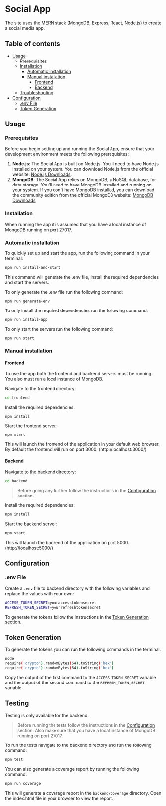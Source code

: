 # Social App

The site uses the MERN stack (MongoDB, Express, React, Node.js) to create a social media app.

## Table of contents

- [Usage](#usage)
  - [Prerequisites](#prerequisites)
  - [Installation](#installation)
    - [Automatic installation](#automatic-installation)
    - [Manual installation](#manual-installation)
      - [Frontend](#frontend)
      - [Backend](#backend)
  - [Troubleshooting](#troubleshooting)
- [Configuration](#configuration)
  - [.env File](#env-file)
  - [Token Generation](#token-generation)

## Usage

### Prerequisites

Before you begin setting up and running the Social App, ensure that your development environment meets the following prerequisites:

1. **Node.js**: The Social App is built on Node.js. You'll need to have Node.js installed on your system. You can download Node.js from the official website: [Node.js Downloads](https://nodejs.org/en/download/).
1. **MongoDB**: The Social App relies on MongoDB, a NoSQL database, for data storage. You'll need to have MongoDB installed and running on your system. If you don't have MongoDB installed, you can download the community edition from the official MongoDB website: [MongoDB Downloads](https://www.mongodb.com/try/download/community)

### Installation

When running the app it is assumed that you have a local instance of MongoDB running on port 27017.

### Automatic installation

To quickly set up and start the app, run the following command in your terminal:

```bash
npm run install-and-start
```

This command will generate the .env file, install the required dependencies and start the servers.

To only generate the .env file run the following command:

```bash
npm run generate-env
```

To only install the required dependencies run the following command:

```bash
npm run install-app
```

To only start the servers run the following command:

```bash
npm run start
```

### Manual installation

#### Frontend

To use the app both the frontend and backend servers must be running.
You also must run a local instance of MongoDB.

Navigate to the frontend directory:

```bash
cd frontend
```

Install the required dependencies:

```bash
npm install
```

Start the frontend server:

```bash
npm start
```

This will launch the frontend of the application in your default web browser.
By default the frontend will run on port 3000. (http://localhost:3000/)

#### Backend

Navigate to the backend directory:

```bash
cd backend
```

> Before going any further follow the instructions in the [Configuration](#configuration) section.

Install the required dependencies:

```bash
npm install
```

Start the backend server:

```bash
npm start
```

This will launch the backend of the application on port 5000. (http://localhost:5000/)

## Configuration

### .env File

Create a `.env` file to backend directory with the following variables and replace the values with your own:

```bash
ACCESS_TOKEN_SECRET=youraccesstokensecret
REFRESH_TOKEN_SECRET=yourrefreshtokensecret
```

To generate the tokens follow the instructions in the [Token Generation](#token-generation) section.

## Token Generation

To generate the tokens you can run the following commands in the terminal.

```bash
node
require('crypto').randomBytes(64).toString('hex')
require('crypto').randomBytes(64).toString('hex')
```

Copy the output of the first command to the `ACCESS_TOKEN_SECRET` variable and the output of the second command to the `REFRESH_TOKEN_SECRET` variable.

## Testing

Testing is only available for the backend.

> Before running the tests follow the instructions in the [Configuration](#configuration) section.
> Also make sure that you have a local instance of MongoDB running on port 27017.

To run the tests navigate to the backend directory and run the following command:

```bash
npm test
```

You can also generate a coverage report by running the following command:

```bash
npm run coverage
```

This will generate a coverage report in the `backend/coverage` directory. Open the index.html file in your browser to view the report.
